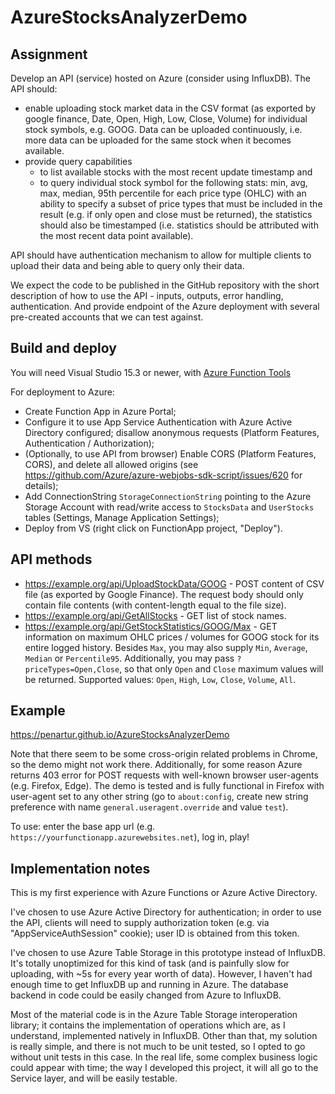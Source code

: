 # AzureStocksAnalyzerDemo

## Assignment

Develop an API (service) hosted on Azure (consider using InfluxDB). The API should:

- enable uploading stock market data in the CSV format (as exported by google finance, Date, Open, High, Low, Close, Volume) for individual stock symbols, e.g. GOOG. Data can be uploaded continuously, i.e. more data can be uploaded for the same stock when it becomes available.
- provide query capabilities
  - to list available stocks with the most recent update timestamp and
  - to query individual stock symbol for the following stats: min, avg, max, median, 95th percentile for each price type (OHLC) with an ability to specify a subset of price types that must be included in the result (e.g. if only open and close must be returned), the statistics should also be timestamped (i.e. statistics should be attributed with the most recent data point available).

API should have authentication mechanism to allow for multiple clients to upload their data and being able to query only their data.

We expect the code to be published in the GitHub repository with the short description of how to use the API - inputs, outputs, error handling, authentication.
And provide endpoint of the Azure deployment with several pre-created accounts that we can test against.

## Build and deploy

You will need Visual Studio 15.3 or newer, with [Azure Function Tools](https://marketplace.visualstudio.com/items?itemName=AndrewBHall-MSFT.AzureFunctionToolsforVisualStudio2017)

For deployment to Azure:

* Create Function App in Azure Portal;
* Configure it to use App Service Authentication with Azure Active Directory configured; disallow anonymous requests (Platform Features, Authentication / Authorization);
* (Optionally, to use API from browser) Enable CORS (Platform Features, CORS), and delete all allowed origins (see https://github.com/Azure/azure-webjobs-sdk-script/issues/620 for details);
* Add ConnectionString `StorageConnectionString` pointing to the Azure Storage Account with read/write access to `StocksData` and `UserStocks` tables (Settings, Manage Application Settings);
* Deploy from VS (right click on FunctionApp project, "Deploy").

## API methods

* https://example.org/api/UploadStockData/GOOG - POST content of CSV file (as exported by Google Finance).
The request body should only contain file contents (with content-length equal to the file size).
* https://example.org/api/GetAllStocks - GET list of stock names.
* https://example.org/api/GetStockStatistics/GOOG/Max - GET information on maximum OHLC prices / volumes for GOOG stock for its entire logged history.
Besides `Max`, you may also supply `Min`, `Average`, `Median` or `Percentile95`.
Additionally, you may pass `?priceTypes=Open,Close`, so that only `Open` and `Close` maximum values will be returned.
Supported values: `Open`, `High`, `Low`, `Close`, `Volume`, `All`.

## Example

https://penartur.github.io/AzureStocksAnalyzerDemo

Note that there seem to be some cross-origin related problems in Chrome, so the demo might not work there.
Additionally, for some reason Azure returns 403 error for POST requests with well-known browser user-agents (e.g. Firefox, Edge).
The demo is tested and is fully functional in Firefox with user-agent set to any other string (go to `about:config`, create new string preference with name `general.useragent.override` and value `test`).

To use: enter the base app url (e.g. `https://yourfunctionapp.azurewebsites.net`), log in, play!

## Implementation notes

This is my first experience with Azure Functions or Azure Active Directory.

I've chosen to use Azure Active Directory for authentication; in order to use the API, clients will need to supply authorization token (e.g. via "AppServiceAuthSession" cookie); user ID is obtained from this token.

I've chosen to use Azure Table Storage in this prototype instead of InfluxDB. It's totally unoptimized for this kind of task (and is painfully slow for uploading, with ~5s for every year worth of data).
However, I haven't had enough time to get InfluxDB up and running in Azure.
The database backend in code could be easily changed from Azure to InfluxDB.

Most of the material code is in the Azure Table Storage interoperation library; it contains the implementation of operations which are, as I understand, implemented natively in InfluxDB.
Other than that, my solution is really simple, and there is not much to be unit tested, so I opted to go without unit tests in this case.
In the real life, some complex business logic could appear with time; the way I developed this project, it will all go to the Service layer, and will be easily testable.
